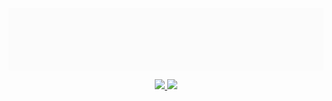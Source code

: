 <p aligh=center>
    <a href="#">
        <img align="center" width="800" height="100" src="badarando.gif">
    </a>
</p>

<div align="center">
  <a href="https://github.com/Badarando">
  <img height="180em" src="https://github-readme-stats.vercel.app/api?username=Badarando&show_icons=true&theme=dracula&include_all_commits=true&count_private=true"/>
  <img height="180em" src="https://github-readme-stats.vercel.app/api/top-langs/?username=Badarando&layout=compact&langs_count=7&theme=dracula"/>
</div>